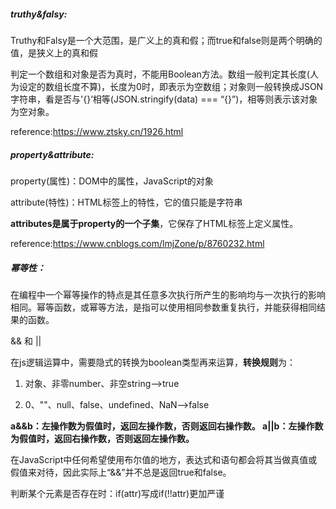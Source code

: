 ##### truthy&falsy: 

Truthy和Falsy是一个大范围，是广义上的真和假；而true和false则是两个明确的值，是狭义上的真和假

判定一个数组和对象是否为真时，不能用Boolean方法。数组一般判定其长度(人为设定的数组长度不算)，长度为0时，即表示为空数组；对象则一般转换成JSON字符串，看是否与'{}’相等(JSON.stringify(data) === “{}”)，相等则表示该对象为空对象。

reference:https://www.ztsky.cn/1926.html



##### property&attribute:

property(属性)：DOM中的属性，JavaScript的对象

attribute(特性)：HTML标签上的特性，它的值只能是字符串

**attributes是属于property的一个子集**，它保存了HTML标签上定义属性。

reference:https://www.cnblogs.com/lmjZone/p/8760232.html



##### 幂等性：

​        在编程中一个幂等操作的特点是其任意多次执行所产生的影响均与一次执行的影响相同。幂等函数，或幂等方法，是指可以使用相同参数重复执行，并能获得相同结果的函数。



&& 和 || 

在js逻辑运算中，需要隐式的转换为boolean类型再来运算，**转换规则**为：

1. 对象、非零number、非空string——>true

2. 0、""、null、false、undefined、NaN——>false



**a&&b：左操作数为假值时，返回左操作数，否则返回右操作数。
a||b：左操作数为假值时，返回右操作数，否则返回左操作数。**

在JavaScript中任何希望使用布尔值的地方，表达式和语句都会将其当做真值或假值来对待，因此实际上“&&”并不总是返回true和false。

判断某个元素是否存在时：if(attr)写成if(!!attr)更加严谨

